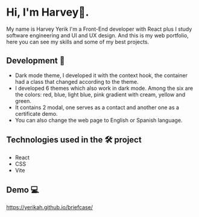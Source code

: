 # Hi, I'm Harvey👋.

My name is Harvey Yerik I'm a Front-End developer with React plus I study software engineering and UI and UX design.  And this is my web portfolio, here you can see my skills and some of my best projects.

## Development 🧱

- Dark mode theme, I developed it with the context hook, the container had a class that changed according to the theme.
- I developed 6 themes which also work in dark mode. Among the six are the colors: red, blue, light blue, pink gradient with cream, yellow and green.
- It contains 2 modal, one serves as a contact and another one as a certificate demo.
- You can also change the web page to English or Spanish language.

## Technologies used in the 🛠 project

- React
- CSS
- Vite

## Demo 💻

https://yerikah.github.io/briefcase/
